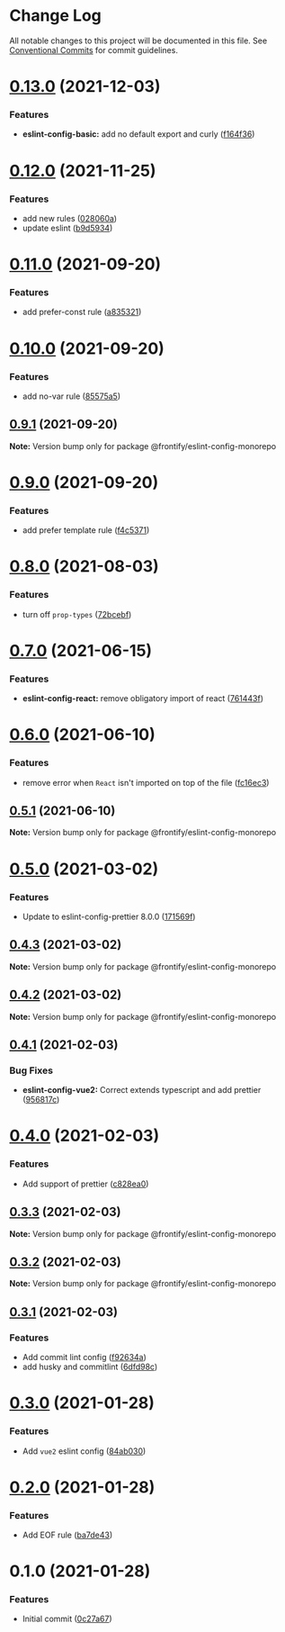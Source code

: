 # Change Log

All notable changes to this project will be documented in this file.
See [Conventional Commits](https://conventionalcommits.org) for commit guidelines.

# [0.13.0](https://github.com/Frontify/eslint-config/compare/v0.12.0...v0.13.0) (2021-12-03)


### Features

* **eslint-config-basic:** add no default export and curly ([f164f36](https://github.com/Frontify/eslint-config/commit/f164f3669b94c377f9904f12c7161eb15a58958d))





# [0.12.0](https://github.com/Frontify/eslint-config/compare/v0.11.0...v0.12.0) (2021-11-25)


### Features

* add new rules ([028060a](https://github.com/Frontify/eslint-config/commit/028060ad816eb4f0aa129c784f94783f74677da6))
* update eslint ([b9d5934](https://github.com/Frontify/eslint-config/commit/b9d593423ba877101bbd162b2490b11317a41d0e))





# [0.11.0](https://github.com/Frontify/eslint-config/compare/v0.10.0...v0.11.0) (2021-09-20)


### Features

* add prefer-const rule ([a835321](https://github.com/Frontify/eslint-config/commit/a835321fe1fa0cd4a03131e1ba5661689131e761))





# [0.10.0](https://github.com/Frontify/eslint-config/compare/v0.9.1...v0.10.0) (2021-09-20)


### Features

* add no-var rule ([85575a5](https://github.com/Frontify/eslint-config/commit/85575a5c720fa3e43a9dd2cca6b16538b0fa6dfe))





## [0.9.1](https://github.com/Frontify/eslint-config/compare/v0.9.0...v0.9.1) (2021-09-20)

**Note:** Version bump only for package @frontify/eslint-config-monorepo





# [0.9.0](https://github.com/Frontify/eslint-config/compare/v0.8.0...v0.9.0) (2021-09-20)


### Features

* add prefer template rule ([f4c5371](https://github.com/Frontify/eslint-config/commit/f4c53719694ba2f9edc6eff4531ebd0d70747bb4))





# [0.8.0](https://github.com/Frontify/eslint-config/compare/v0.7.0...v0.8.0) (2021-08-03)


### Features

* turn off `prop-types` ([72bcebf](https://github.com/Frontify/eslint-config/commit/72bcebfcdf1b9a2a3f839f0a98888c23302ae18a))





# [0.7.0](https://github.com/Frontify/eslint-config/compare/v0.6.0...v0.7.0) (2021-06-15)


### Features

* **eslint-config-react:** remove obligatory import of react ([761443f](https://github.com/Frontify/eslint-config/commit/761443ff7264d72d1ef89bef292ef356d0efa0f8))





# [0.6.0](https://github.com/Frontify/eslint-config/compare/v0.5.1...v0.6.0) (2021-06-10)


### Features

* remove error when `React` isn't imported on top of the file ([fc16ec3](https://github.com/Frontify/eslint-config/commit/fc16ec3f90097cf09cdaa4a344b472a48478af4a))





## [0.5.1](https://github.com/Frontify/eslint-config/compare/v0.5.0...v0.5.1) (2021-06-10)

**Note:** Version bump only for package @frontify/eslint-config-monorepo





# [0.5.0](https://github.com/Frontify/eslint-config/compare/v0.4.3...v0.5.0) (2021-03-02)


### Features

* Update to eslint-config-prettier 8.0.0 ([171569f](https://github.com/Frontify/eslint-config/commit/171569f390a77171cc1a16ff744ec3f07e43bf38))





## [0.4.3](https://github.com/Frontify/eslint-config/compare/v0.4.2...v0.4.3) (2021-03-02)

**Note:** Version bump only for package @frontify/eslint-config-monorepo





## [0.4.2](https://github.com/Frontify/eslint-config/compare/v0.0.2...v0.4.2) (2021-03-02)

**Note:** Version bump only for package @frontify/eslint-config-monorepo





## [0.4.1](https://github.com/Frontify/eslint-config/compare/v0.4.0...v0.4.1) (2021-02-03)


### Bug Fixes

* **eslint-config-vue2:** Correct extends typescript and add prettier ([956817c](https://github.com/Frontify/eslint-config/commit/956817c7ef3122eb392623112d6317ee41623f0c))





# [0.4.0](https://github.com/Frontify/eslint-config/compare/v0.3.3...v0.4.0) (2021-02-03)


### Features

* Add support of prettier ([c828ea0](https://github.com/Frontify/eslint-config/commit/c828ea051275a34d4ac9bb99a55b9aecec3446cb))





## [0.3.3](https://github.com/Frontify/eslint-config/compare/v0.3.2...v0.3.3) (2021-02-03)

**Note:** Version bump only for package @frontify/eslint-config-monorepo





## [0.3.2](https://github.com/Frontify/eslint-config/compare/v0.3.1...v0.3.2) (2021-02-03)

**Note:** Version bump only for package @frontify/eslint-config-monorepo





## [0.3.1](https://github.com/Frontify/eslint-config/compare/v0.3.0...v0.3.1) (2021-02-03)


### Features

* Add commit lint config ([f92634a](https://github.com/Frontify/eslint-config/commit/f92634a96bb6eefadb08c3a2260d2faf94333625))
* add husky and commitlint ([6dfd98c](https://github.com/Frontify/eslint-config/commit/6dfd98c41b5c8ed9a4028894fef970bba70a42cb))





# [0.3.0](https://github.com/Frontify/eslint-config/compare/v0.2.0...v0.3.0) (2021-01-28)


### Features

* Add `vue2` eslint config ([84ab030](https://github.com/Frontify/eslint-config/commit/84ab030467d81be979d746353a9fcb9e29eb3906))





# [0.2.0](https://github.com/Frontify/eslint-config/compare/v0.1.0...v0.2.0) (2021-01-28)


### Features

* Add EOF rule ([ba7de43](https://github.com/Frontify/eslint-config/commit/ba7de436cd8d291f0478eb1b72f37e7a11ca455b))





# 0.1.0 (2021-01-28)


### Features

* Initial commit ([0c27a67](https://github.com/Frontify/eslint-config/commit/0c27a6766a2719ed9edd6327b4fc66ad279dea9a))
